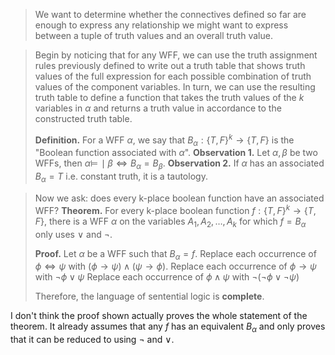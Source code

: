 > We want to determine whether the connectives defined so far are enough to express any relationship we might want to express between a tuple of truth values and an overall truth value.

> Begin by noticing that for any WFF, we can use the truth assignment rules previously defined to write out a truth table that shows truth values of the full expression for each possible combination of truth values of the component variables. In turn, we can use the resulting truth table to define a function that takes the truth values of the $k$ variables in $\alpha$ and returns a truth value in accordance to the constructed truth table.
> 
> **Definition.** For a WFF $\alpha$, we say that $B_\alpha: \{T,F\}^k \rightarrow \{T,F\}$ is the "Boolean function associated with $\alpha$".
> **Observation 1.** Let $\alpha, \beta$ be two WFFs, then $\alpha \models\!\mid \beta \iff B_\alpha = B_\beta$.
> **Observation 2.** If $\alpha$ has an associated $B_\alpha = T$ i.e. constant truth, it is a tautology.

> Now we ask: does every k-place boolean function have an associated WFF?
> **Theorem.** For every k-place boolean function $f:\{T,F\}^k \rightarrow \{T,F\}$, there is a WFF $\alpha$ on the variables $A_1, A_2, \dots, A_k$ for which $f=B_\alpha$ only uses $\lor$ and $\neg$.
> 
> **Proof.**
> Let $\alpha$ be a WFF such that $B_\alpha = f$.
> Replace each occurrence of $\phi \iff \psi$ with $(\phi \rightarrow \psi)\land(\psi\rightarrow\phi)$.
> Replace each occurrence of $\phi \rightarrow \psi$ with $\neg\phi\lor\psi$
> Replace each occurrence of $\phi\land\psi$ with $\neg(\neg\phi\lor\neg\psi)$
> 
> Therefore, the language of sentential logic is **complete**.

I don't think the proof shown actually proves the whole statement of the theorem. It already assumes that any $f$ has an equivalent $B_\alpha$ and only proves that it can be reduced to using $\neg$ and $\lor$.